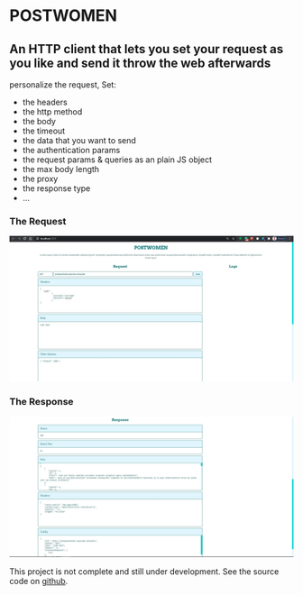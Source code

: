 # POSTWOMEN

## An HTTP client that lets you set your request as you like and send it throw the web afterwards

personalize the request, Set:

- the headers
- the http method
- the body
- the timeout
- the data that you want to send
- the authentication params
- the request params & queries as an plain JS object
- the max body length
- the proxy
- the response type
- ...

### The Request

![screenshot_1](src/assets/screenshots1.jpg)

### The Response

![screenshot_2](src/assets/screenshots2.jpg)

This project is not complete and still under development.
See the source code on [github](https://github.com/Abdelar/http-client).
